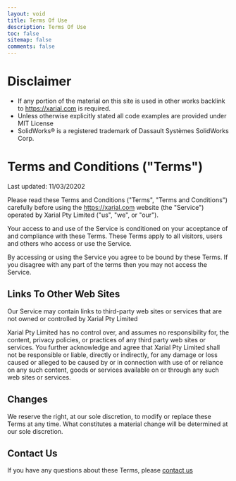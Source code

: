 ```yaml
---
layout: void
title: Terms Of Use
description: Terms Of Use
toc: false
sitemap: false
comments: false
---
```

# Disclaimer

* If any portion of the material on this site is used in other works backlink to https://xarial.com is required.
* Unless otherwise explicitly stated all code examples are provided under MIT License
* SolidWorks® is a registered trademark of Dassault Systèmes SolidWorks Corp.

# Terms and Conditions ("Terms")

Last updated: 11/03/20202

Please read these Terms and Conditions ("Terms", "Terms and Conditions") carefully before using the https://xarial.com website (the "Service") operated by Xarial Pty Limited ("us", "we", or "our").

Your access to and use of the Service is conditioned on your acceptance of and compliance with these Terms. These Terms apply to all visitors, users and others who access or use the Service.

By accessing or using the Service you agree to be bound by these Terms. If you disagree with any part of the terms then you may not access the Service.

## Links To Other Web Sites

Our Service may contain links to third-party web sites or services that are not owned or controlled by Xarial Pty Limited

Xarial Pty Limited has no control over, and assumes no responsibility for, the content, privacy policies, or practices of any third party web sites or services. You further acknowledge and agree that Xarial Pty Limited shall not be responsible or liable, directly or indirectly, for any damage or loss caused or alleged to be caused by or in connection with use of or reliance on any such content, goods or services available on or through any such web sites or services.

## Changes

We reserve the right, at our sole discretion, to modify or replace these Terms at any time. What constitutes a material change will be determined at our sole discretion.

## Contact Us

If you have any questions about these Terms, please [contact us](mailto:info@xarial.com)